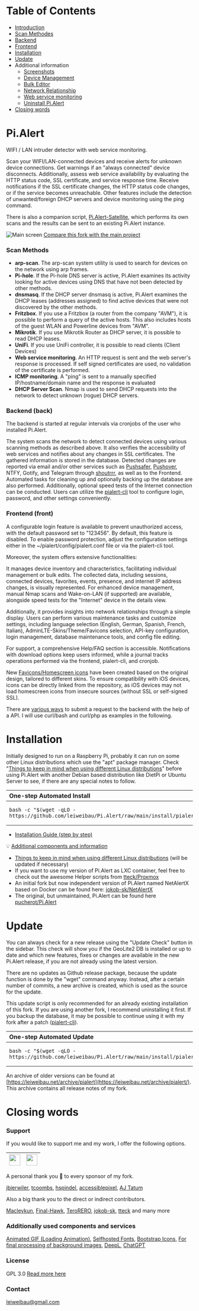 # Table of Contents

* [Introduction](#pialert)
* [Scan Methodes](#scan-methods)
* [Backend](#backend-back)
* [Frontend](#frontend-front)
* [Installation](#installation)
* [Update](#update)
* Additional information
  * [Screenshots](docs/SCREENSHOTS.md)
  * [Device Management](docs/DEVICE_MANAGEMENT.md)
  * [Bulk Editor](docs/BULKEDITOR.md)
  * [Network Relationship](docs/NETWORK_RELATIONSHIP.md)
  * [Web service monitoring](docs/WEBSERVICES.md)
  * [Uninstall Pi.Alert](docs/UNINSTALL.md)
* [Closing words](#closing-words)


# Pi.Alert
<!--- --------------------------------------------------------------------- --->

WIFI / LAN intruder detector with web service monitoring.

Scan your WIFI/LAN-connected devices and receive alerts for unknown device connections. Get warnings 
if an "always connected" device disconnects. Additionally, assess web service availability by evaluating 
the HTTP status code, SSL certificate, and service response time. Receive notifications if the SSL 
certificate changes, the HTTP status code changes, or if the service becomes unreachable. Other features 
include the detection of unwanted/foreign DHCP servers and device monitoring using the ping command.

There is also a companion script, [Pi.Alert-Satellite](https://github.com/leiweibau/Pi.Alert-Satellite), 
which performs its own scans and the results can be sent to an existing Pi.Alert instance.

![Main screen][main]
[Compare this fork with the main project](docs/VERSIONCOMPARE.md)


### Scan Methods

  - **arp-scan**. The arp-scan system utility is used to search for devices on the network using arp frames.
  - **Pi-hole**. If the Pi-hole DNS server is active, Pi.Alert examines its activity looking for active devices using DNS that have not been detected by other methods.
  - **dnsmasq**. If the DHCP server dnsmasq is active, Pi.Alert examines the DHCP leases (addresses assigned) to find active devices that were not discovered by the other methods.
  - **Fritzbox**. If you use a Fritzbox (a router from the company "AVM"), it is possible to perform a query of the active hosts. This also includes hosts of the guest WLAN and Powerline devices from "AVM".
  - **Mikrotik**. If you use Mikrotik Router as DHCP server, it is possible to read DHCP leases.
  - **UniFi**. If you use UniFi controller, it is possible to read clients (Client Devices)
  - **Web service monitoring**. An HTTP request is sent and the web server's response is processed. If self signed certificates are used, no validation of the certificate is performed.
  - **ICMP monitoring**. A "ping" is sent to a manually specified IP/hostname/domain name and the response is evaluated
  - **DHCP Server Scan**. Nmap is used to send DHCP requests into the network to detect unknown (rogue) DHCP servers.

### Backend (back)

The backend is started at regular intervals via cronjobs of the user who installed Pi.Alert.

The system scans the network to detect connected devices using various scanning methods as described above. 
It also verifies the accessibility of web services and notifies about any changes in SSL certificates. 
The gathered information is stored in the database. Detected changes are reported via email and/or other services 
such as [Pushsafer](https://www.pushsafer.com/), [Pushover](https://pushover.net/), NTFY, Gotify, and Telegram through [shoutrrr](docs/SHOUTRRR.md), as well as to the Frontend. Automated 
tasks for cleaning up and optionally backing up the database are also performed. Additionally, optional speed tests of the Internet 
connection can be conducted. Users can utilize the [pialert-cli](docs/PIALERTCLI.md) tool to configure login, password, and other 
settings conveniently.

### Frontend (front)

A configurable login feature is available to prevent unauthorized access, with the default password set to "123456". By default, this feature is disabled. 
To enable password protection, adjust the configuration settings either in the ~/pialert/config/pialert.conf file or via the pialert-cli tool.

Moreover, the system offers extensive functionalities:

It manages device inventory and characteristics, facilitating individual management or bulk edits. The collected data, including sessions, connected devices, 
favorites, events, presence, and internet IP address changes, is visually represented. For enhanced device management, manual Nmap scans and Wake-on-LAN 
(if supported) are available, alongside speed tests for the "Internet" device in the details view.

Additionally, it provides insights into network relationships through a simple display. Users can perform various maintenance tasks and customize settings, 
including language selection (English, German, Spanish, French, Italian), AdminLTE-Skins/Theme/Favicons selection, API-key configuration, login management, 
database maintenance tools, and config file editing.

For support, a comprehensive Help/FAQ section is accessible. Notifications with download options keep users informed, while a journal tracks operations 
performed via the frontend, pialert-cli, and cronjob. 

New [Favicons/Homescreen icons](docs/ICONS.md) have been created based on the original design, tailored to different skins. To ensure compatibility with 
iOS devices, icons can be directly linked from the repository, as iOS devices may not load homescreen icons from insecure sources (without SSL or self-signed SSL).

There are [various ways](docs/API-USAGE.md) to submit a request to the backend with the help of a API. I will use curl/bash and curl/php as examples in the following. 

# Installation
<!--- --------------------------------------------------------------------- --->
Initially designed to run on a Raspberry Pi, probably it can run on some other
Linux distributions which use the "apt" package manager. Check "[Things to keep in mind when using different Linux distributions](docs/LINUX-DISTRIBUTIONS.md)" before using Pi.Alert with another Debian based distribution like DietPi or Ubuntu Server to see, if there are any special notes to follow.

<table>
  <thead>
    <tr><th align="left">One-step Automated Install</th></tr>
  </thead>
  <tbody>
  <tr><td>

```
bash -c "$(wget -qLO - https://github.com/leiweibau/Pi.Alert/raw/main/install/pialert_install.sh)"
```
  </td></tr>
  </tbody>
</table>


- [Installation Guide (step by step)](docs/INSTALL.md)

:bulb: <ins>Additional components and information</ins>

 - [Things to keep in mind when using different Linux distributions](docs/LINUX-DISTRIBUTIONS.md) (will be updated if necessary)
 - If you want to use my version of Pi.Alert as LXC container, feel free to check out the awesome Helper scripts from [tteck/Proxmox](https://github.com/tteck/Proxmox)
 - An initial fork but now independent version of Pi.Alert named NetAlertX based on Docker can be found here: [jokob-sk/NetAlertX](https://github.com/jokob-sk/NetAlertX)
 - The original, but unmaintained, Pi.Alert can be found here [pucherot/Pi.Alert](https://github.com/pucherot/Pi.Alert/)

# Update
<!--- --------------------------------------------------------------------- --->
You can always check for a new release using the "Update Check" button in the sidebar. This check will show you if the GeoLite2 DB is 
installed or up to date and which new features, fixes or changes are available in the new Pi.Alert release, if you are not already using the latest version.

There are no updates as Github release package, because the update function is done by the "wget" command anyway. Instead, after a certain number of commits, 
a new archive is created, which is used as the source for the update.

This update script is only recommended for an already existing installation of this fork. If you are using another fork, 
I recommend uninstalling it first. If you backup the database, it may be possible to continue using it with my fork after a patch ([pialert-cli](docs/PIALERTCLI.md)).

<table>
  <thead>
    <tr><th align="left">One-step Automated Update</th></tr>
  </thead>
  <tbody>
  <tr><td>

```
bash -c "$(wget -qLO - https://github.com/leiweibau/Pi.Alert/raw/main/install/pialert_update.sh)"
```
  </td></tr>
  </tbody>
</table>

An archive of older versions can be found at [https://leiweibau.net/archive/pialert](https://leiweibau.net/archive/pialert/). This archive contains all release notes of my fork.

# Closing words
<!--- --------------------------------------------------------------------- --->

### Support

  If you would like to support me and my work, I offer the following options.

  | [<img src="https://raw.githubusercontent.com/leiweibau/Pi.Alert/assets/githubsponsor.png" height="30px">](https://github.com/sponsors/leiweibau) | [<img src="https://www.buymeacoffee.com/assets/img/custom_images/orange_img.png" height="30px">](https://www.buymeacoffee.com/leiweibau) |
  | ---- | ---- |

  A personal thank you :pray: to every sponsor of my fork.

  [jbierwiler](https://github.com/jbierwiler), [tcoombs](https://github.com/tcoombs), [hspindel](https://github.com/hspindel), [accessiblepixel](https://github.com/accessiblepixel), [AJ Tatum](https://github.com/ajtatum)

  Also a big thank you to the direct or indirect contributors.

  [Macleykun](https://github.com/Macleykun), [Final-Hawk](https://github.com/Final-Hawk), [TeroRERO](https://github.com/terorero), [jokob-sk](https://github.com/jokob-sk/Pi.Alert), [tteck](https://github.com/tteck/Proxmox) and many more

### Additionally used components and services
[Animated GIF (Loading Animation)](https://commons.wikimedia.org/wiki/File:Loading_Animation.gif), [Selfhosted Fonts](https://github.com/adobe-fonts/source-sans), 
[Bootstrap Icons](https://github.com/twbs/icons), [For final processing of background images](https://www.imgonline.com.ua/eng/make-seamless-texture.php), 
[DeepL](https://www.deepl.com), [ChatGPT](https://chat.openai.com)


### License
  GPL 3.0
  [Read more here](LICENSE.txt)

### Contact

  leiweibau@gmail.com

<!--- --------------------------------------------------------------------- --->
[main]:    https://raw.githubusercontent.com/leiweibau/Pi.Alert/assets/screen_main.png          "Main screen"

